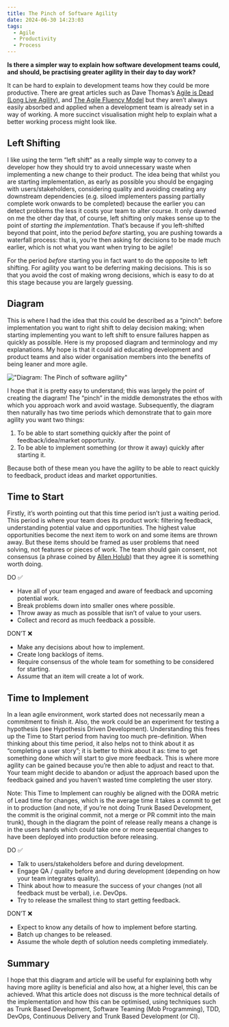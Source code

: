 ```yaml
---
title: The Pinch of Software Agility
date: 2024-06-30 14:23:03
tags:
  - Agile
  - Productivity
  - Process
---
```


**Is there a simpler way to explain how software development teams could, and should, be practising greater agility in their day to day work?**

It can be hard to explain to development teams how they could be more productive. There are great articles such as Dave Thomas’s [Agile is Dead (Long Live Agility)](https://pragdave.me/thoughts/active/2014-03-04-time-to-kill-agile.html), and [The Agile Fluency Model](https://martinfowler.com/articles/agileFluency.html) but they aren’t always easily absorbed and applied when a development team is already set in a way of working. A more succinct visualisation might help to explain what a better working process might look like.

## Left Shifting

I like using the term “left shift” as a really simple way to convey to a developer how they should try to avoid unnecessary waste when implementing a new change to their product. The idea being that whilst you are starting implementation, as early as possible you should be engaging with users/stakeholders, considering quality and avoiding creating any downstream dependencies (e.g. siloed implementers passing partially complete work onwards to be completed) because the earlier you can detect problems the less it costs your team to alter course. It only dawned on me the other day that, of course, left shifting only makes sense up to the point of _starting the implementation_. That’s because if you left-shifted beyond that point, into the period _before_ starting, you are pushing towards a waterfall process: that is, you’re then asking for decisions to be made much earlier, which is not what you want when trying to be agile!

For the period _before_ starting you in fact want to do the opposite to left shifting. For agility you want to be deferring making decisions. This is so that you avoid the cost of making wrong decisions, which is easy to do at this stage because you are largely guessing.

## Diagram

This is where I had the idea that this could be described as a “pinch”: before implementation you want to right shift to delay decision making; when starting implementing you want to left shift to ensure failures happen as quickly as possible. Here is my proposed diagram and terminology and my explanations. My hope is that it could aid educating development and product teams and also wider organisation members into the benefits of being leaner and more agile.

!["Diagram: The Pinch of software agility"](the-pinch-of-software-agility.png)

I hope that it is pretty easy to understand; this was largely the point of creating the diagram! The “pinch” in the middle demonstrates the ethos with which you approach work and avoid wastage. Subsequently, the diagram then naturally has two time periods which demonstrate that to gain more agility you want two things:

1. To be able to start something quickly after the point of feedback/idea/market opportunity.
2. To be able to implement something (or throw it away) quickly after starting it.

Because both of these mean you have the agility to be able to react quickly to feedback, product ideas and market opportunities.

## Time to Start

Firstly, it’s worth pointing out that this time period isn’t just a waiting period. This period is where your team does its product work: filtering feedback, understanding potential value and opportunities. The highest value opportunities become the next item to work on and some items are thrown away. But these items should be framed as user problems that need solving, not features or pieces of work. The team should gain consent, not consensus (a phrase coined by [Allen Holub](https://holub.com/)) that they agree it is something worth doing.

DO ✅

- Have all of your team engaged and aware of feedback and upcoming potential work.
- Break problems down into smaller ones where possible.
- Throw away as much as possible that isn’t of value to your users.
- Collect and record as much feedback a possible.

DON’T ❌

- Make any decisions about how to implement.
- Create long backlogs of items.
- Require consensus of the whole team for something to be considered for starting.
- Assume that an item will create a lot of work.

## Time to Implement

In a lean agile environment, work started does not necessarily mean a commitment to finish it. Also, the work could be an experiment for testing a hypothesis (see Hypothesis Driven Development). Understanding this frees up the Time to Start period from having too much pre-definition. When thinking about this time period, it also helps not to think about it as “completing a user story”; it is better to think about it as: time to get something done which will start to give more feedback. This is where more agility can be gained because you’re then able to adjust and react to that. Your team might decide to abandon or adjust the approach based upon the feedback gained and you haven’t wasted time completing the user story.

Note: This Time to Implement can roughly be aligned with the DORA metric of Lead time for changes, which is the average time it takes a commit to get in to production (and note, if you’re not doing Trunk Based Development, the commit is the original commit, not a merge or PR commit into the main trunk), though in the diagram the point of release really means a change is in the users hands which could take one or more sequential changes to have been deployed into production before releasing.

DO ✅

- Talk to users/stakeholders before and during development.
- Engage QA / quality before and during development (depending on how your team integrates quality).
- Think about how to measure the success of your changes (not all feedback must be verbal), i.e. DevOps.
- Try to release the smallest thing to start getting feedback.

DON’T ❌

- Expect to know any details of how to implement before starting.
- Batch up changes to be released.
- Assume the whole depth of solution needs completing immediately.

## Summary

I hope that this diagram and article will be useful for explaining both why having more agility is beneficial and also how, at a higher level, this can be achieved. What this article does not discuss is the more technical details of the implementation and how this can be optimised, using techniques such as Trunk Based Development, Software Teaming (Mob Programming), TDD, DevOps, Continuous Delivery and Trunk Based Development (or CI).
